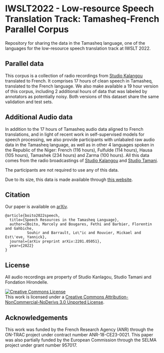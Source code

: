 # IWSLT2022 - Low-resource Speech Translation Track: Tamasheq-French Parallel Corpus

Repository for sharing the data in the Tamasheq language, one of the languages for the low-resource speech translation track at IWSLT 2022.

## Parallel data
This corpus is a collection of radio recordings from [Studio Kalangou](https://www.studiokalangou.org/) translated to French. It comprises 17 hours of clean speech in Tamasheq, translated to the French language. We also make available a 19 hour version of this corpus, including 2 additional hours of data that was labeled by annotators as potentially noisy. Both versions of this dataset share the same validation and test sets. 

## Additional Audio data
In addition to the 17 hours of Tamasheq audio data aligned to French translations, and in light of recent work in self-supervised models for speech processing, we also provide participants with unlabaled raw audio data in the Tamasheq language, as well as in other 4 languages spoken in the Republic of the Niger: French (116 hours), Fulfulde (114 hours), Hausa (105 hours), Tamashek (234 hours) and Zarma (100 hours). All this data comes from the radio broadcastings of [Studio Kalangou](https://www.studiokalangou.org/) and [Studio Tamani](https://www.studiotamani.org/).

The participants are not required to use any of this data. 

Due to its size, this data is made available through [this website](https://demo-lia.univ-avignon.fr/studios-tamani-kalangou/).

## Citation 
Our paper is available on [arXiv](https://arxiv.org/abs/2201.05051).

```
@article{boito2022speech,
  title={Speech Resources in the Tamasheq Language},
  author={Boito, Marcely and Bougares, Fethi and Barbier, Florentin and Gahbiche, 
          Souhir and Barrault, Lo\"ic and Rouvier, Mickael and Est\'eve, Yannick},
  journal={arXiv preprint arXiv:2201.05051},
  year={2022}
}
```

## License
All audio recordings are property of Studio Kanlagou, Studio Tamani and Fondation Hirondelle. 

<a rel="license" href="http://creativecommons.org/licenses/by-nc-nd/3.0/"><img alt="Creative Commons License" style="border-width:0" src="https://i.creativecommons.org/l/by-nc-nd/3.0/88x31.png" /></a><br />This work is licensed under a <a rel="license" href="http://creativecommons.org/licenses/by-nc-nd/3.0/">Creative Commons Attribution-NonCommercial-NoDerivs 3.0 Unported License</a>.

## Acknowledgements
This work was funded by the French Research Agency (ANR) through the ON-TRAC project under contract number ANR-18-CE23-0021. This paper was also partially funded by the European Commission through the SELMA project under grant number 957017.
